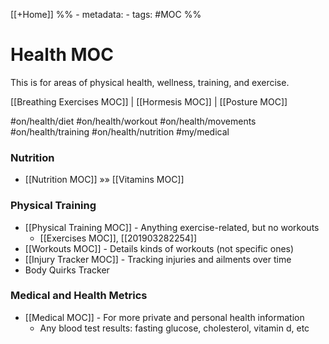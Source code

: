 [[+Home]]
%% - metadata:
	- tags: #MOC %% 
# Health MOC
This is for areas of physical health, wellness, training, and exercise.

[[Breathing Exercises MOC]] | [[Hormesis MOC]] | [[Posture MOC]]

#on/health/diet
#on/health/workout
#on/health/movements
#on/health/training
#on/health/nutrition
#my/medical

### Nutrition
* [[Nutrition MOC]] »» [[Vitamins MOC]]

### Physical Training
- [[Physical Training MOC]] - Anything exercise-related, but no workouts 
	- [[Exercises MOC]], [[201903282254]]
- [[Workouts MOC]] - Details kinds of workouts (not specific ones)
- [[Injury Tracker MOC]] - Tracking injuries and ailments over time
- Body Quirks Tracker

### Medical and Health Metrics
- [[Medical MOC]] - For more private and personal health information
	- Any blood test results: fasting glucose, cholesterol, vitamin d, etc